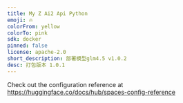 ```yaml
---
title: My Z Ai2 Api Python
emoji: 🔥
colorFrom: yellow
colorTo: pink
sdk: docker
pinned: false
license: apache-2.0
short_description: 部署模型glm4.5 v1.0.2
desc: 打包版本 1.0.1
---
```


Check out the configuration reference at https://huggingface.co/docs/hub/spaces-config-reference
